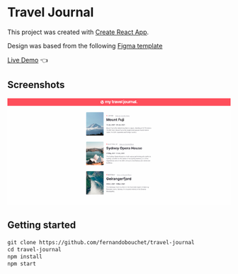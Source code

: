 # Travel Journal

This project was created with [Create React App](https://github.com/facebook/create-react-app).

Design was based from the following [Figma template](https://www.figma.com/file/QG4cOExkdbIbhSfWJhs2gs/Travel-Journal?node-id=2%3A2)


[Live Demo](https://fernandobouchet.github.io/travel-journal/) :point_left:


## Screenshots

![App Screenshot](https://github.com/fernandobouchet/travel-journal/blob/main/travel-journal_preview.jpg?raw=true)

## Getting started

```
git clone https://github.com/fernandobouchet/travel-journal
cd travel-journal
npm install
npm start
```

